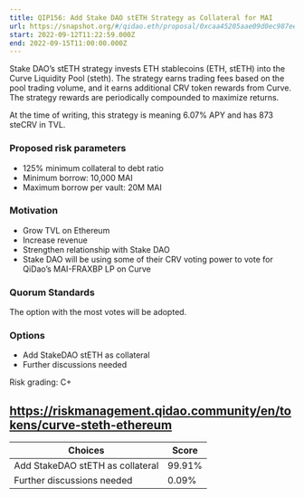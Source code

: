 ```yaml
---
title: QIP156: Add Stake DAO stETH Strategy as Collateral for MAI
url: https://snapshot.org/#/qidao.eth/proposal/0xcaa45205aae09d0ec987eecfb53c61b34cefb2094cc9d3f7a845789af466b22d
start: 2022-09-12T11:22:59.000Z
end: 2022-09-15T11:00:00.000Z
---
```

Stake DAO’s stETH strategy invests ETH stablecoins (ETH, stETH) into the Curve Liquidity Pool (steth). The strategy earns trading fees based on the pool trading volume, and it earns additional CRV token rewards from Curve. The strategy rewards are periodically compounded to maximize returns.

At the time of writing, this strategy is meaning 6.07% APY and has 873 steCRV in TVL.

### Proposed risk parameters

* 125% minimum collateral to debt ratio
* Minimum borrow: 10,000 MAI
* Maximum borrow per vault: 20M MAI

### Motivation

* Grow TVL on Ethereum
* Increase revenue
* Strengthen relationship with Stake DAO
* Stake DAO will be using some of their CRV voting power to vote for QiDao’s MAI-FRAXBP LP on Curve

### Quorum Standards

The option with the most votes will be adopted.

### Options

* Add StakeDAO stETH as collateral
* Further discussions needed

Risk grading: C+

https://riskmanagement.qidao.community/en/tokens/curve-steth-ethereum 
---
| Choices | Score |
| --- | --- |
| Add StakeDAO stETH as collateral | 99.91% |
| Further discussions needed | 0.09% |

